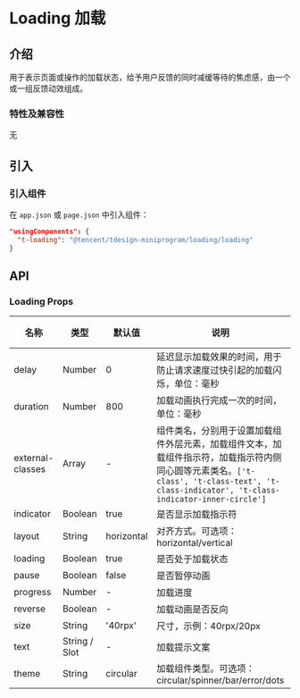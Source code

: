 # Loading 加载

## 介绍

用于表示页面或操作的加载状态，给予用户反馈的同时减缓等待的焦虑感，由一个或一组反馈动效组成。

### 特性及兼容性

无

## 引入

### 引入组件

在 `app.json` 或 `page.json` 中引入组件：

```json
"usingComponents": {
  "t-loading": "@tencent/tdesign-miniprogram/loading/loading"
}
```

## API

### Loading Props

| 名称             | 类型          | 默认值     | 说明                                                                                                                                                                                       | 必传 |
| ---------------- | ------------- | ---------- | ------------------------------------------------------------------------------------------------------------------------------------------------------------------------------------------ | ---- |
| delay            | Number        | 0          | 延迟显示加载效果的时间，用于防止请求速度过快引起的加载闪烁，单位：毫秒                                                                                                                     | N    |
| duration         | Number        | 800        | 加载动画执行完成一次的时间，单位：毫秒                                                                                                                                                     | N    |
| external-classes | Array         | -          | 组件类名，分别用于设置加载组件外层元素，加载组件文本，加载组件指示符，加载指示符内侧同心圆等元素类名。`['t-class', 't-class-text', 't-class-indicator', 't-class-indicator-inner-circle']` | N    |
| indicator        | Boolean       | true       | 是否显示加载指示符                                                                                                                                                                         | N    |
| layout           | String        | horizontal | 对齐方式。可选项：horizontal/vertical                                                                                                                                                      | N    |
| loading          | Boolean       | true       | 是否处于加载状态                                                                                                                                                                           | N    |
| pause            | Boolean       | false      | 是否暂停动画                                                                                                                                                                               | N    |
| progress         | Number        | -          | 加载进度                                                                                                                                                                                   | N    |
| reverse          | Boolean       | -          | 加载动画是否反向                                                                                                                                                                           | N    |
| size             | String        | '40rpx'    | 尺寸，示例：40rpx/20px                                                                                                                                                                     | N    |
| text             | String / Slot | -          | 加载提示文案                                                                                                                                                                               | N    |
| theme            | String        | circular   | 加载组件类型。可选项：circular/spinner/bar/error/dots                                                                                                                                      | N    |
